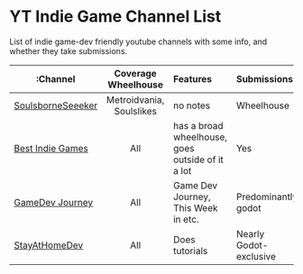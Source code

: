 # YT Indie Game Channel List

List of indie game-dev friendly youtube channels with some info, and whether they take submissions.

| :Channel | Coverage Wheelhouse | Features | Submissions |
| ----- | :-----: | :----- | :----- |
| [SoulsborneSeeeker](https://www.youtube.com/@soulsborneseeker/) | Metroidvania, Soulslikes | no notes | Wheelhouse |
| [Best Indie Games](https://www.youtube.com/@ClemmyGames) | All | has a broad wheelhouse, goes outside of it a lot | Yes |
| [GameDev Journey](https://www.youtube.com/@GameDevJourney) | All | Game Dev Journey, This Week in etc. | Predominantly godot |
| [StayAtHomeDev](https://www.youtube.com/@stayathomedev) | All | Does tutorials | Nearly Godot-exclusive |
